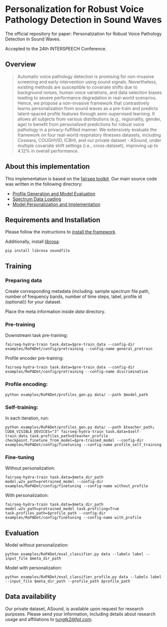 # Personalization for Robust Voice Pathology Detection in Sound Waves
The official repository for paper: Personalization for Robust Voice Pathology Detection in Sound Waves.

Accepted to the 24th INTERSPEECH Conference.

## Overview
>Automatic voice pathology detection is promising for non-invasive screening and early intervention using sound signals. Nevertheless, existing methods are susceptible to covariate shifts due to background noises, human voice variations, and data selection biases leading to severe performance degradation in real-world scenarios. Hence, we propose a non-invasive framework that contrastively learns personalization from sound waves as a pre-train and predicts  latent-spaced profile features through semi-supervised learning. It allows all subjects from various distributions (e.g., regionality, gender, age) to benefit from personalized predictions for robust voice pathology in a privacy-fulfilled manner. We extensively evaluate the framework on four real-world respiratory illnesses datasets, including Coswara, COUGHVID, ICBHI, and our private dataset - ASound, under multiple covariate shift settings (i.e., cross-dataset), improving up to 4.12% in overall performance.

## About this implementation

This implementation is based on the [fairseq toolkit](https://github.com/facebookresearch/fairseq).
Our main source code was written in the following directory:
+ [Profile Generation and Model Evaluation](examples/RoPADet)
+ [Spectrum Data Loading](fairseq/data)
+ [Model Personalization and Implementation](fairseq/models/RoPADet)

## Requirements and Installation
Please follow the instructions to [install the framework](https://github.com/facebookresearch/fairseq#getting-started).

Additionally, install [librosa]():
```
pip install librosa soundfile
```

## Training

### Preparing data

Create corresponding metadata (including: sample spectrum file path, number of frequency bands, number of time steps, label, profile id (optional)) for your dataset.

Place the meta information inside *data* directory.
<!-- 
Download and place data in *raw_data* directory, and create the corresponding metadatas in *data* directory.
Run:
```
python gen_spectrum.py --metadata_path=$meta_dir_path --profile=$generate_user_id_or_not --num_fft=$window_length --hop_length=$hop_length
``` -->
### Pre-training

Downstream task pre-training:
```
fairseq-hydra-train task.data=$pre-train_data --config-dir examples/RoPADet/config/pretraining --config-name general_pretrain
```

Profile encoder pre-training:
```
fairseq-hydra-train task.data=$pre-train_data --config-dir examples/RoPADet/config/pretraining --config-name discriminative
```

### Profile encoding:

```
python examples/RoPADet/profiles_gen.py data/ --path $model_path
```

### Self-training:

In each iteration, run:
```
python examples/RoPADet/profiles_gen.py data/ --path $teacher_path; CUDA_VISIBLE_DEVICES="3" fairseq-hydra-train task.data=$self-train_data task.profiles_path=$teacher_profile checkpoint.finetune_from_model=$pre-trained_model --config-dir examples/RoPADet/config/finetuning --config-name profile_self_training
```

### Fine-tuning

Without personalization:
```
fairseq-hydra-train task.data=$meta_dir_path model.w2v_path=pretrained_model --config-dir examples/RoPADet/config/finetuning --config-name without_profile
```

With personalization:
```
fairseq-hydra-train task.data=$meta_dir_path model.w2v_path=pretrained_model task.profiling=True task.profiles_path=$profile_path --config-dir examples/RoPADet/config/finetuning --config-name with_profile
```

## Evaluation

Model without personalization:
```
python examples/RoPADet/eval_classifier.py data --labels label --input_file $meta_dir_path
```

Model with personalization:
```
python examples/RoPADet/eval_classifier_profile.py data --labels label --input_file $meta_dir_path --profile_path $profile_path
```

## Data availability

Our private dataset, ASound, is available upon request for research purposes. Please send your information, including details about research usage and affiliations to tungtk2@fpt.com.
